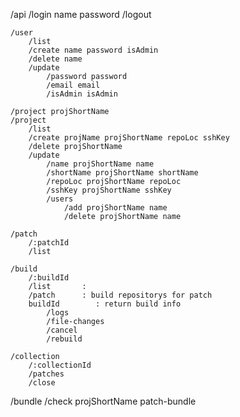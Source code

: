 

/api
    /login name password
    /logout

    /user
        /list
        /create name password isAdmin
        /delete name
        /update
            /password password
            /email email
            /isAdmin isAdmin

    /project projShortName
    /project
        /list
        /create projName projShortName repoLoc sshKey
        /delete projShortName
        /update
            /name projShortName name
            /shortName projShortName shortName
            /repoLoc projShortName repoLoc
            /sshKey projShortName sshKey
            /users
                /add projShortName name
                /delete projShortName name

    /patch
        /:patchId
        /list
    
    /build
        /:buildId
        /list       : 
        /patch      : build repositorys for patch
        buildId        : return build info
            /logs 
            /file-changes 
            /cancel
            /rebuild

    /collection
        /:collectionId
        /patches
        /close



/bundle
    /check projShortName patch-bundle

